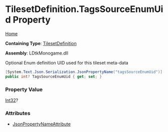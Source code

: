 # TilesetDefinition\.TagsSourceEnumUid Property

[Home](../../../README.md)

**Containing Type**: [TilesetDefinition](../README.md)

**Assembly**: LDtkMonogame\.dll

  
Optional Enum definition UID used for this tileset meta\-data

```csharp
[System.Text.Json.Serialization.JsonPropertyName("tagsSourceEnumUid")]
public int? TagsSourceEnumUid { get; set; }
```

### Property Value

[Int32](https://docs.microsoft.com/en-us/dotnet/api/system.int32)?

### Attributes

* [JsonPropertyNameAttribute](https://docs.microsoft.com/en-us/dotnet/api/system.text.json.serialization.jsonpropertynameattribute)


